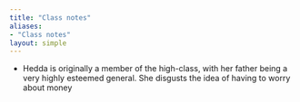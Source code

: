 ```yaml
---
title: "Class notes"
aliases:
- "Class notes"
layout: simple
---
```


- Hedda is originally a member of the high-class, with her father being a very highly esteemed general. She disgusts the idea of having to worry about money